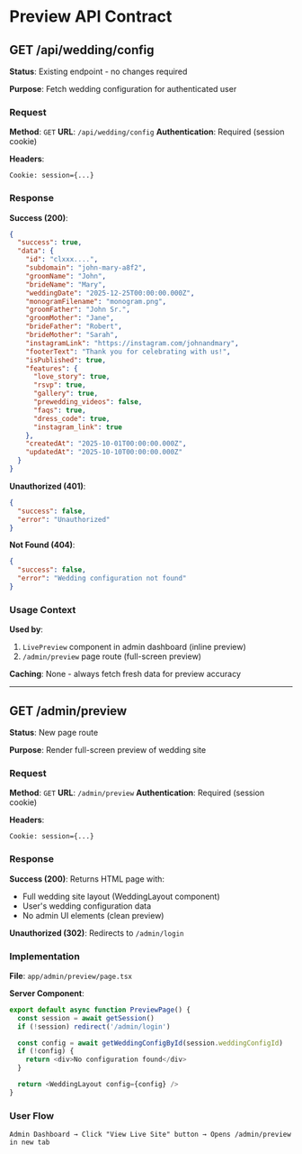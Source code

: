 # Preview API Contract

## GET /api/wedding/config

**Status**: Existing endpoint - no changes required

**Purpose**: Fetch wedding configuration for authenticated user

### Request

**Method**: `GET`
**URL**: `/api/wedding/config`
**Authentication**: Required (session cookie)

**Headers**:
```
Cookie: session={...}
```

### Response

**Success (200)**:
```json
{
  "success": true,
  "data": {
    "id": "clxxx....",
    "subdomain": "john-mary-a8f2",
    "groomName": "John",
    "brideName": "Mary",
    "weddingDate": "2025-12-25T00:00:00.000Z",
    "monogramFilename": "monogram.png",
    "groomFather": "John Sr.",
    "groomMother": "Jane",
    "brideFather": "Robert",
    "brideMother": "Sarah",
    "instagramLink": "https://instagram.com/johnandmary",
    "footerText": "Thank you for celebrating with us!",
    "isPublished": true,
    "features": {
      "love_story": true,
      "rsvp": true,
      "gallery": true,
      "prewedding_videos": false,
      "faqs": true,
      "dress_code": true,
      "instagram_link": true
    },
    "createdAt": "2025-10-01T00:00:00.000Z",
    "updatedAt": "2025-10-10T00:00:00.000Z"
  }
}
```

**Unauthorized (401)**:
```json
{
  "success": false,
  "error": "Unauthorized"
}
```

**Not Found (404)**:
```json
{
  "success": false,
  "error": "Wedding configuration not found"
}
```

### Usage Context

**Used by**:
1. `LivePreview` component in admin dashboard (inline preview)
2. `/admin/preview` page route (full-screen preview)

**Caching**: None - always fetch fresh data for preview accuracy

---

## GET /admin/preview

**Status**: New page route

**Purpose**: Render full-screen preview of wedding site

### Request

**Method**: `GET`
**URL**: `/admin/preview`
**Authentication**: Required (session cookie)

**Headers**:
```
Cookie: session={...}
```

### Response

**Success (200)**:
Returns HTML page with:
- Full wedding site layout (WeddingLayout component)
- User's wedding configuration data
- No admin UI elements (clean preview)

**Unauthorized (302)**:
Redirects to `/admin/login`

### Implementation

**File**: `app/admin/preview/page.tsx`

**Server Component**:
```typescript
export default async function PreviewPage() {
  const session = await getSession()
  if (!session) redirect('/admin/login')

  const config = await getWeddingConfigById(session.weddingConfigId)
  if (!config) {
    return <div>No configuration found</div>
  }

  return <WeddingLayout config={config} />
}
```

### User Flow

```
Admin Dashboard → Click "View Live Site" button → Opens /admin/preview in new tab
```

